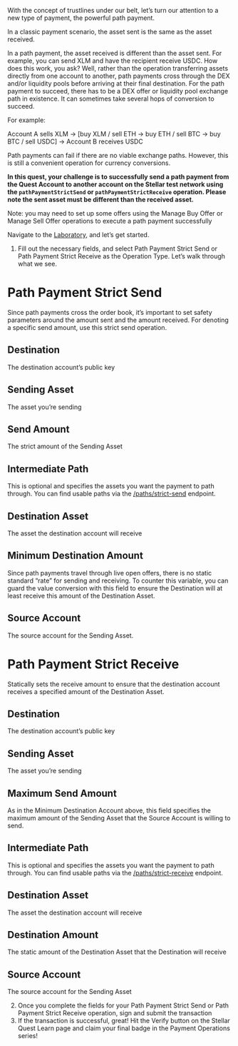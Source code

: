 With the concept of trustlines under our belt, let’s turn our attention to a new type of payment, the powerful path payment.

In a classic payment scenario, the asset sent is the same as the asset received.

In a path payment, the asset received is different than the asset sent. For example, you can send XLM and have the recipient receive USDC. How does this work, you ask? Well, rather than the operation transferring assets directly from one account to another, path payments cross through the DEX and/or liquidity pools before arriving at their final destination. For the path payment to succeed, there has to be a DEX offer or liquidity pool exchange path in existence. It can sometimes take several hops of conversion to succeed. 

For example: 

Account A sells XLM → [buy XLM / sell ETH → buy ETH / sell BTC → buy BTC / sell USDC] → Account B receives USDC

Path payments can fail if there are no viable exchange paths. However, this is still a convenient operation for currency conversions.

**In this quest, your challenge is to successfully send a path payment from the Quest Account to another account on the Stellar test network using the `pathPaymentStrictSend` or `pathPaymentStrictReceive` operation. Please note the sent asset must be different than the received asset.**

Note: you may need to set up some offers using the Manage Buy Offer or Manage Sell Offer operations to execute a path payment successfully

Navigate to the [Laboratory](https://laboratory.stellar.org/#account-creator?network=test), and let’s get started.

1. Fill out the necessary fields, and select Path Payment Strict Send or Path Payment Strict Receive as the Operation Type. Let’s walk through what we see.

# Path Payment Strict Send

Since path payments cross the order book, it’s important to set safety parameters around the amount sent and the amount received. For denoting a specific send amount, use this strict send operation.

## Destination

The destination account’s public key

## Sending Asset

The asset you’re sending

## Send Amount

The strict amount of the Sending Asset

## Intermediate Path

This is optional and specifies the assets you want the payment to path through. You can find usable paths via the [/paths/strict-send](https://horizon.stellar.org/paths/strict-send) endpoint.

## Destination Asset

The asset the destination account will receive

## Minimum Destination Amount

Since path payments travel through live open offers, there is no static standard “rate” for sending and receiving. To counter this variable, you can guard the value conversion with this field to ensure the Destination will at least receive this amount of the Destination Asset.

## Source Account

The source account for the Sending Asset.

# Path Payment Strict Receive

Statically sets the receive amount to ensure that the destination account receives a specified amount of the Destination Asset.

## Destination

The destination account’s public key

## Sending Asset

The asset you’re sending

## Maximum Send Amount

As in the Minimum Destination Account above, this field specifies the maximum amount of the Sending Asset that the Source Account is willing to send.

## Intermediate Path

This is optional and specifies the assets you want the payment to path through. You can find usable paths via the [/paths/strict-receive](https://horizon.stellar.org/paths/strict-receive) endpoint.

## Destination Asset

The asset the destination account will receive

## Destination Amount

The static amount of the Destination Asset that the Destination will receive

## Source Account

The source account for the Sending Asset

2. Once you complete the fields for your Path Payment Strict Send or Path Payment Strict Receive operation, sign and submit the transaction
3. If the transaction is successful, great! Hit the Verify button on the Stellar Quest Learn page and claim your final badge in the Payment Operations series!